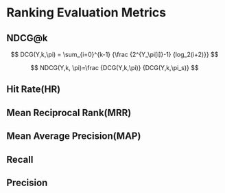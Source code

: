 # Ranking Evaluation Metrics

## NDCG@k

$$
DCG(Y,k,\pi) = \sum_{i=0}^{k-1} {\frac {2^{Y_\pi[i]}-1} {log_2(i+2)}}
$$

$$
NDCG(Y,k, \pi)=\frac {DCG(Y,k,\pi)} {DCG(Y,k,\pi_s)}
$$

## Hit Rate(HR)

## Mean Reciprocal Rank(MRR)

## Mean Average Precision(MAP)

## Recall

## Precision
